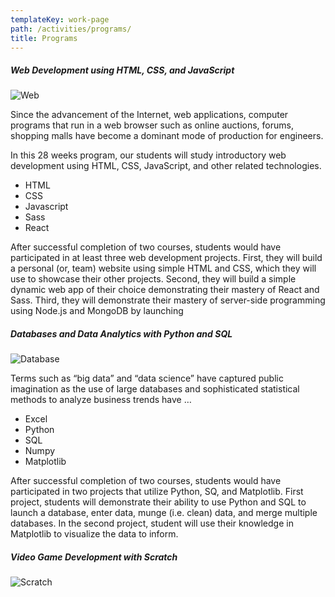 ```yaml
---
templateKey: work-page
path: /activities/programs/
title: Programs
---
```

##### Web Development using HTML, CSS, and JavaScript

![Web](/img/web.png)

Since the advancement of the Internet, web applications, computer programs that run in a web browser such as online auctions, forums, shopping malls have become a dominant mode of production for engineers. 

In this 28 weeks program, our students will study introductory web development using HTML, CSS, JavaScript, and other related technologies.     

* HTML
* CSS 
* Javascript
* Sass
* React

After successful completion of two courses, students would have participated in at least three web development projects.  First, they will build a personal (or, team) website using simple HTML and CSS, which they will use to showcase their other projects.  Second, they will build a simple dynamic web app of their choice demonstrating their mastery of React and Sass.  Third, they will demonstrate their mastery of server-side programming using Node.js and MongoDB by launching

##### Databases and Data Analytics with Python and SQL

![Database](/img/databases.png)

Terms such as “big data” and “data science” have captured public imagination as the use of large databases and sophisticated statistical methods to analyze business trends have  …

* Excel
* Python
* SQL
* Numpy
* Matplotlib

After successful completion of two courses, students would have participated in two projects that utilize Python, SQ, and Matplotlib.  First project, students will demonstrate their ability to use Python and SQL to launch a database, enter data, munge (i.e. clean) data, and merge multiple databases.  In the second project, student will use their knowledge in Matplotlib to visualize the data to inform.

##### Video Game Development with Scratch

![Scratch](/img/scratch.png)
